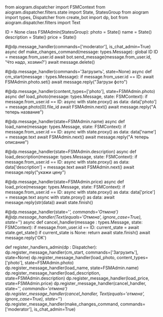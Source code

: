 from aiogram.dispatcher import FSMContext
from aiogram.dispatcher.filters.state import State, StatesGroup
from aiogram import types, Dispatcher
from create_bot import dp, bot
from aiogram.dispatcher.filters import Text


ID = None
class FSMAdmin(StatesGroup):
    photo = State()
    name = State()
    description = State()
    price = State()


#@dp.message_handler(commands=['moderator'], is_chat_admin=True)
async def make_changes_command(message: types.Message):
    global ID
    ID = message.from_user.id
    await bot.send_message(message.from_user.id, 'Что надо, хозяин?')
    await message.delete()

#@dp.message_handler(commands='Загрузить', state=None)
async def cm_start(message : types.Message):
    if message.from_user.id == ID:
        await FSMAdmin.photo.set()
        await message.reply("Загрузи фото")


#@dp.message_handler(content_types=['photo'], state=FSMAdmin.photo)
async def load_photo(message: types.Message, state: FSMContext):
    if message.from_user.id == ID:
        async with state.proxy() as data:
            data['photo'] = message.photo[0].file_id
        await FSMAdmin.next()
        await message.reply("А теперь название")


#@dp.message_handler(state=FSMAdmin.name)
async def load_name(message: types.Message, state: FSMContext):
    if message.from_user.id == ID:
        async with state.proxy() as data:
            data['name'] = message.text
        await FSMAdmin.next()
        await message.reply("А теперь описание")


#@dp.message_handler(state=FSMAdmin.description)
async def load_description(message: types.Message, state: FSMContext):
    if message.from_user.id == ID:
        async with state.proxy() as data:
            data['description'] = message.text
        await FSMAdmin.next()
        await message.reply("укажи цену")


#@dp.message_handler(state=FSMAdmin.price)
async def load_price(message: types.Message, state: FSMContext):
    if message.from_user.id == ID:
        async with state.proxy() as data:
            data['price'] = message.text
        async with state.proxy() as data:
            await message.reply(str(data))
        await state.finish()

#@dp.message_handler(state='*', commands='Отмена')
#@dp.message_handler(Text(equals='Отмена', ignore_case=True), state='*')
async def cancel_handler(message : types.Message, state: FSMContext):
    if message.from_user.id == ID:
        current_state = await state.get_state()
        if current_state is None:
            return
        await state.finish()
        await message.reply('OK')

def register_handlers_admin(dp : Dispatcher):
    dp.register_message_handler(cm_start, commands=['Загрузить'], state=None)
    dp.register_message_handler(load_photo, content_types=['photo'], state=FSMAdmin.photo)
    dp.register_message_handler(load_name,  state=FSMAdmin.name)
    dp.register_message_handler(load_description, state=FSMAdmin.description)
    dp.register_message_handler(load_price, state=FSMAdmin.price)
    dp.register_message_handler(cancel_handler, state='*', commands='отмена')
    dp.register_message_handler(cancel_handler, Text(equals='отмена', ignore_case=True), state='*')
    dp.register_message_handler(make_changes_command, commands=['moderator'], is_chat_admin=True)

